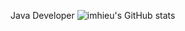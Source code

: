 Java Developer
![imhieu's GitHub stats](https://github-readme-stats.vercel.app/api?username=imhieu&show_icons=true&theme=radical)
